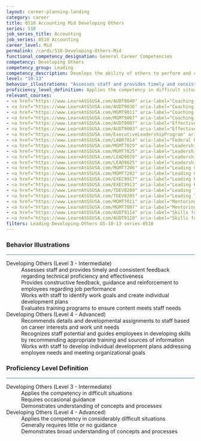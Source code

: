 ```yaml
---
layout: career-planning-landing
category: career
title: 0510 Accounting Mid Developing Others
series: 510
job_series_title: Accounting
job_series: 0510 Accounting
career_level: Mid
permalink: /cards/510-Developing-Others-Mid
functional_competency_designation: General Career Competencies
competency: Developing Others
competency_group: Leading
competency_description: Develops the ability of others to perform and contribute to the organization by providing ongoing feedback and by providing opportunities to learn through formal and informal methods.
level: "10-13"
behavior_illustrations: "Assesses staff and provides timely and consistent feedback regarding technical proficiency and effectiveness ? Provides constructive feedback, guidance and reinforcement to employees regarding job performance ? Works with staff to identify work goals and create individual development plans ? Evaluates training programs to ensure content meets staff needs ? Recommends details and developmental assignments to staff based on career interests and work unit needs ? Recognizes staff potential and guides employees in developing skills by recommending appropriate training and sources of information ? Works with staff to develop individual development plans addressing employee needs and meeting organizational goals"
proficiency_level_definition: Applies the competency in difficult situations ? Requires occasional guidance ? Demonstrates understanding of concepts and processes ? Applies the competency in considerably difficult situations ? Generally requires little or no guidance ? Demonstrates broad understanding of concepts and processes
relevant_courses: 
- <a href="https://www.LearnAtGSUSA.com/AUDT9040" aria-label="Coaching Audit Staff for High Perfromance (AUDT9035), GSU - https://www.LearnAtGSUSA.com/AUDT9040">Coaching Audit Staff for High Perfromance (AUDT9035), GSU</a>
- <a href="https://www.LearnAtGSUSA.com/AUDT9036" aria-label="Coaching Audit Staff for High Perfromance (AUDT9035), GSU - https://www.LearnAtGSUSA.com/AUDT9036">Coaching Audit Staff for High Perfromance (AUDT9035), GSU</a>
- <a href="https://www.LearnAtGSUSA.com/MGMT9011" aria-label="Coaching Skills for Today's Leaders (MGMT9002), GSU - https://www.LearnAtGSUSA.com/MGMT9011">Coaching Skills for Today's Leaders (MGMT9002), GSU</a>
- <a href="https://www.LearnAtGSUSA.com/MGMT9007" aria-label="Coaching Skills for Today's Leaders (MGMT9002), GSU - https://www.LearnAtGSUSA.com/MGMT9007">Coaching Skills for Today's Leaders (MGMT9002), GSU</a>
- <a href="https://www.LearnAtGSUSA.com/AUDT9007" aria-label="Effective Audit Supervision (AUDT9002), GSU - https://www.LearnAtGSUSA.com/AUDT9007">Effective Audit Supervision (AUDT9002), GSU</a>
- <a href="https://www.LearnAtGSUSA.com/AUDT9003" aria-label="Effective Audit Supervision (AUDT9002), GSU - https://www.LearnAtGSUSA.com/AUDT9003">Effective Audit Supervision (AUDT9002), GSU</a>
- <a href="https://www.LearnAtGSUSA.com/ExecutiveLeadershipProgram" aria-label="Executive Leadership Program, GSU - https://www.LearnAtGSUSA.com/ExecutiveLeadershipProgram">Executive Leadership Program, GSU</a>
- <a href="https://www.LearnAtGSUSA.com/LABR7014" aria-label="Federal Performance Management (LABR7013), GSU - https://www.LearnAtGSUSA.com/LABR7014">Federal Performance Management (LABR7013), GSU</a>
- <a href="https://www.LearnAtGSUSA.com/MGMT7029" aria-label="Leadership Essentials (MGMT7020), GSU - https://www.LearnAtGSUSA.com/MGMT7029">Leadership Essentials (MGMT7020), GSU</a>
- <a href="https://www.LearnAtGSUSA.com/MGMT7025" aria-label="Leadership Essentials (MGMT7020), GSU - https://www.LearnAtGSUSA.com/MGMT7025">Leadership Essentials (MGMT7020), GSU</a>
- <a href="https://www.LearnAtGSUSA.com/LEAD9029" aria-label="Leadership, Motivation and Accountability for High Performance Organizations (LEAD9020), GSU - https://www.LearnAtGSUSA.com/LEAD9029">Leadership, Motivation and Accountability for High Performance Organizations (LEAD9020), GSU</a>
- <a href="https://www.LearnAtGSUSA.com/LEAD9025" aria-label="Leadership, Motivation and Accountability for High Performance Organizations (LEAD9020), GSU - https://www.LearnAtGSUSA.com/LEAD9025">Leadership, Motivation and Accountability for High Performance Organizations (LEAD9020), GSU</a>
- <a href="https://www.LearnAtGSUSA.com/MGMT7206" aria-label="Leading Change (MGMT7201), GSU - https://www.LearnAtGSUSA.com/MGMT7206">Leading Change (MGMT7201), GSU</a>
- <a href="https://www.LearnAtGSUSA.com/MGMT7202" aria-label="Leading Change (MGMT7201), GSU - https://www.LearnAtGSUSA.com/MGMT7202">Leading Change (MGMT7201), GSU</a>
- <a href="https://www.LearnAtGSUSA.com/EXEC9917" aria-label="Leading People (EXEC9912), GSU - https://www.LearnAtGSUSA.com/EXEC9917">Leading People (EXEC9912), GSU</a>
- <a href="https://www.LearnAtGSUSA.com/EXEC9913" aria-label="Leading People (EXEC9912), GSU - https://www.LearnAtGSUSA.com/EXEC9913">Leading People (EXEC9912), GSU</a>
- <a href="https://www.LearnAtGSUSA.com/TDEV8209" aria-label="Leading Teams and Groups (TDEV8200), GSU - https://www.LearnAtGSUSA.com/TDEV8209">Leading Teams and Groups (TDEV8200), GSU</a>
- <a href="https://www.LearnAtGSUSA.com/TDEV8205" aria-label="Leading Teams and Groups (TDEV8200), GSU - https://www.LearnAtGSUSA.com/TDEV8205">Leading Teams and Groups (TDEV8200), GSU</a>
- <a href="https://www.LearnAtGSUSA.com/MGMT7011" aria-label="Mentoring Skills (MGMT7006), GSU - https://www.LearnAtGSUSA.com/MGMT7011">Mentoring Skills (MGMT7006), GSU</a>
- <a href="https://www.LearnAtGSUSA.com/MGMT7007" aria-label="Mentoring Skills (MGMT7006), GSU - https://www.LearnAtGSUSA.com/MGMT7007">Mentoring Skills (MGMT7006), GSU</a>
- <a href="https://www.LearnAtGSUSA.com/AUDT9114" aria-label="Skills for Leading and Managing Audit Projects (AUDT9109), GSU - https://www.LearnAtGSUSA.com/AUDT9114">Skills for Leading and Managing Audit Projects (AUDT9109), GSU</a>
- <a href="https://www.LearnAtGSUSA.com/AUDT9110" aria-label="Skills for Leading and Managing Audit Projects (AUDT9109), GSU - https://www.LearnAtGSUSA.com/AUDT9110">Skills for Leading and Managing Audit Projects (AUDT9109), GSU</a>
filters: Leading-Developing-Others GS-10-13 series-0510
---
```


<div class="desktop:grid-col-6 margin-y-3">
  <div class="border-top-2 bg-white padding-3 shadow-5 height-full members-hover border-1px button-border border-top-blue radius-lg card-text-color">
    <h3>Behavior Illustrations</h3>
    <hr style="background-color: #1b74e0 !important;"/>
    <dl class="text-base card-content-color"><dt>Developing Others (Level 3 - Intermediate)</dt><dd>Assesses staff and provides timely and consistent feedback regarding technical proficiency and effectiveness </dd><dd> Provides constructive feedback, guidance and reinforcement to employees regarding job performance </dd><dd> Works with staff to identify work goals and create individual development plans </dd><dd> Evaluates training programs to ensure content meets staff needs</dd><dt>Developing Others (Level 4 - Advanced)</dt><dd>Recommends details and developmental assignments to staff based on career interests and work unit needs </dd><dd> Recognizes staff potential and guides employees in developing skills by recommending appropriate training and sources of information </dd><dd> Works with staff to develop individual development plans addressing employee needs and meeting organizational goals</dd></dl>
  </div>
</div>
<div class="desktop:grid-col-6 margin-y-3">
  <div class="border-top-2 bg-white padding-3 shadow-5 height-full members-hover border-1px button-border border-top-blue radius-lg card-text-color">
    <h3>Proficiency Level Definition</h3>
     <hr style="background-color: #1b74e0 !important;"/>
    <dl class="text-base card-content-color"><dt>Developing Others (Level 3 - Intermediate)</dt><dd>Applies the competency in difficult situations </dd><dd> Requires occasional guidance </dd><dd> Demonstrates understanding of concepts and processes</dd><dt>Developing Others (Level 4 - Advanced)</dt><dd>Applies the competency in considerably difficult situations </dd><dd> Generally requires little or no guidance </dd><dd> Demonstrates broad understanding of concepts and processes</dd></dl>
  </div>
</div>